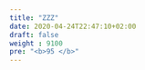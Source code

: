 ```yaml
---
title: "ZZZ"
date: 2020-04-24T22:47:10+02:00
draft: false
weight : 9100
pre: "<b>95 </b>"
---
```



